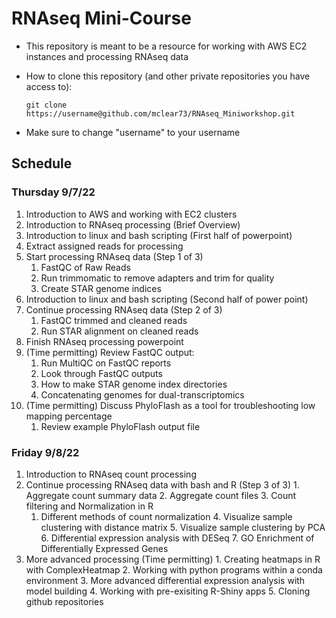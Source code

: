 # RNAseq Mini-Course #
- This repository is meant to be a resource for working with AWS EC2 instances and processing RNAseq data
- How to clone this repository (and other private repositories you have access to):

      git clone https://username@github.com/mclear73/RNAseq_Miniworkshop.git

- Make sure to change "username" to your username

## Schedule ##

### Thursday 9/7/22 ###
1.  Introduction to AWS and working with EC2 clusters
2.  Introduction to RNAseq processing (Brief Overview)
3.  Introduction to linux and bash scripting (First half of powerpoint)
4.  Extract assigned reads for processing
5.  Start processing RNAseq data (Step 1 of  3)
	1.  FastQC of Raw Reads
	2.  Run trimmomatic to remove adapters and trim for quality
	3.  Create STAR genome indices
6.  Introduction to linux and bash scripting (Second half of power point)
7.  Continue processing RNAseq data (Step 2 of 3)
	1.  FastQC trimmed and cleaned reads
	2.  Run STAR alignment on cleaned reads
8. Finish RNAseq processing powerpoint
9. (Time permitting) Review FastQC output:
	1. Run MultiQC on FastQC reports
	2. Look through FastQC outputs
	3. How to make STAR genome index directories
	4. Concatenating genomes for dual-transcriptomics
10. (Time permitting) Discuss PhyloFlash as a tool for troubleshooting low mapping percentage 
	1. Review example PhyloFlash output file

### Friday 9/8/22 ###
1.   Introduction to RNAseq count processing
2.   Continue processing RNAseq data with bash and R (Step 3 of 3)
	1.   Aggregate count summary data
	2.   Aggregate count files 
	3.   Count filtering and Normalization in R
		1.   Different methods of count normalization
	4.   Visualize sample clustering with distance matrix
	5.   Visualize sample clustering by PCA
	6.   Differential expression analysis with DESeq
	7.   GO Enrichment of Differentially Expressed Genes
3.   More advanced processing (Time permitting)
	1.   Creating heatmaps in R with ComplexHeatmap
	2.   Working with python programs within a conda environment
	3.   More advanced differential expression analysis with model building
	4.   Working with pre-exisiting R-Shiny apps
	5.   Cloning github repositories